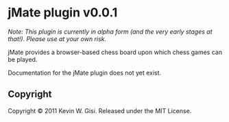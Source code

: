 # jMate plugin v0.0.1

_Note: This plugin is currently in alpha form (and the very early stages at that!). Please use at your own risk._

jMate provides a browser-based chess board upon which chess games can be played.

Documentation for the jMate plugin does not yet exist.

## Copyright
Copyright &copy; 2011 Kevin W. Gisi. Released under the MIT License.
